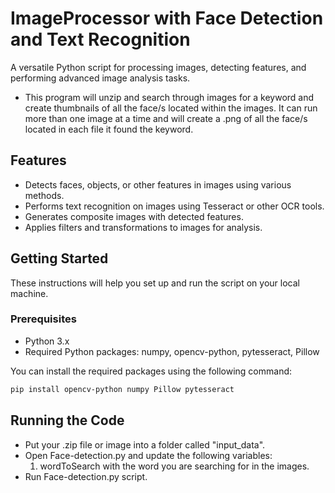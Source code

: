 # ImageProcessor with Face Detection and Text Recognition

A versatile Python script for processing images, detecting features, and performing advanced image analysis tasks.

- This program will unzip and search through images for a keyword and create thumbnails of all the face/s located within the images. It can run more than one image at a time and will create a .png of all the face/s located in each file it found the keyword.

## Features

- Detects faces, objects, or other features in images using various methods.
- Performs text recognition on images using Tesseract or other OCR tools.
- Generates composite images with detected features.
- Applies filters and transformations to images for analysis.

## Getting Started

These instructions will help you set up and run the script on your local machine.

### Prerequisites

- Python 3.x
- Required Python packages: numpy, opencv-python, pytesseract, Pillow

You can install the required packages using the following command:

```bash
pip install opencv-python numpy Pillow pytesseract

```

## Running the Code

- Put your .zip file or image into a folder called "input_data".
- Open Face-detection.py and update the following variables:
  1.  wordToSearch with the word you are searching for in the images.
- Run Face-detection.py script.
